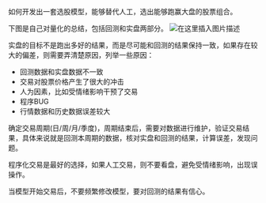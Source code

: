 如何开发出一套选股模型，能够替代人工，选出能够跑赢大盘的股票组合。

下图是自己对量化的总结，包括回测和实盘两部分。
![在这里插入图片描述](https://img-blog.csdnimg.cn/de777599f14a47e2803240e5074c1419.png?x-oss-process=image/watermark,type_ZmFuZ3poZW5naGVpdGk,shadow_10,text_aHR0cHM6Ly9ibG9nLmNzZG4ubmV0L2ppYW5waW5nemp1,size_16,color_FFFFFF,t_70#pic_center)


实盘的目标不是跑出多好的结果，而是尽可能和回测的结果保持一致，如果存在较大的偏差，则需要弄清楚原因，列举一些原因：
* 回测数据和实盘数据不一致
* 交易对股票价格产生了很大的冲击
* 人为因素，比如受情绪影响干预了交易
* 程序BUG
* 行情数据和历史数据误差较大

确定交易周期(日/周/月/季度)，周期结束后，需要对数据进行维护，验证交易结果，具体来说就是回测本周期的数据，核对实盘和回测的结果，计算误差，发现问题。

程序化交易是最好的选择，如果人工交易，则不要看盘，避免受情绪影响，出现误操作。

当模型开始交易后，不要频繁修改模型，要对回测的结果有信心。
